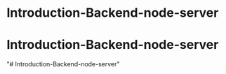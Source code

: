 # Introduction-Backend-node-server
# Introduction-Backend-node-server
"# Introduction-Backend-node-server" 
